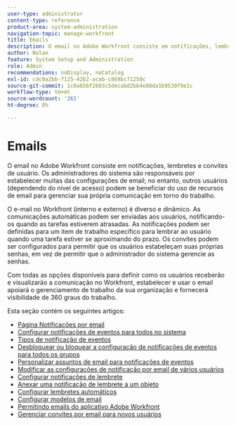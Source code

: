 ```yaml
---
user-type: administrator
content-type: reference
product-area: system-administration
navigation-topic: manage-workfront
title: Emails
description: O email no Adobe Workfront consiste em notificações, lembretes e convites de usuário. Os administradores do sistema são responsáveis por estabelecer muitas das configurações de email; no entanto, outros usuários (dependendo do nível de acesso) podem se beneficiar do uso de recursos de email para gerenciar sua própria comunicação em torno do trabalho.
author: Nolan
feature: System Setup and Administration
role: Admin
recommendations: noDisplay, noCatalog
exl-id: cdc0a2bb-f125-42b2-acab-c869bc71250c
source-git-commit: 1c0a656f2603c5decabd2bb4e88da1b9530f9e1c
workflow-type: tm+mt
source-wordcount: '261'
ht-degree: 0%

---
```


# Emails

O email no Adobe Workfront consiste em notificações, lembretes e convites de usuário. Os administradores do sistema são responsáveis por estabelecer muitas das configurações de email; no entanto, outros usuários (dependendo do nível de acesso) podem se beneficiar do uso de recursos de email para gerenciar sua própria comunicação em torno do trabalho.

O e-mail no Workfront (interno e externo) é diverso e dinâmico. As comunicações automáticas podem ser enviadas aos usuários, notificando-os quando as tarefas estiverem atrasadas. As notificações podem ser definidas para um item de trabalho específico para lembrar ao usuário quando uma tarefa estiver se aproximando do prazo. Os convites podem ser configurados para permitir que os usuários estabeleçam suas próprias senhas, em vez de permitir que o administrador do sistema gerencie as senhas.

Com todas as opções disponíveis para definir como os usuários receberão e visualizarão a comunicação no Workfront, estabelecer e usar o email apoiará o gerenciamento de trabalho da sua organização e fornecerá visibilidade de 360 graus do trabalho.

Esta seção contém os seguintes artigos:

* [Página Notificações por email](../../../administration-and-setup/manage-workfront/emails/email-notifications-page.md)
* [Configurar notificações de eventos para todos no sistema](../../../administration-and-setup/manage-workfront/emails/configure-event-notifications-for-everyone-in-the-system.md)
* [Tipos de notificação de eventos](../../../administration-and-setup/manage-workfront/emails/event-notifications-available-in-wf.md)
* [Desbloquear ou bloquear a configuração de notificações de eventos para todos os grupos](../../../administration-and-setup/manage-workfront/emails/unlock-configuration-of-event-notifications-for-groups.md)
* [Personalizar assuntos de email para notificações de eventos](../../../administration-and-setup/manage-workfront/emails/custom-email-subjects-event-notification.md)
* [Modificar as configurações de notificação por email de vários usuários](../../../administration-and-setup/manage-workfront/emails/modify-email-notification-settings-user-profiles.md)
* [Configurar notificações de lembrete](../../../administration-and-setup/manage-workfront/emails/set-up-reminder-notifications.md)
* [Anexar uma notificação de lembrete a um objeto](../../../workfront-basics/using-notifications/attach-reminder-notification-object.md)
* [Configurar lembretes automáticos](../../../administration-and-setup/manage-workfront/emails/setting-up-automatic-reminders.md)
* [Configurar modelos de email](../../../administration-and-setup/manage-workfront/emails/configure-email-templates.md)
* [Permitindo emails do aplicativo Adobe Workfront](../../../administration-and-setup/manage-workfront/emails/allow-emails-from-wf-app.md)
* [Gerenciar convites por email para novos usuários](../../../administration-and-setup/manage-workfront/emails/manage-email-invitations.md)
